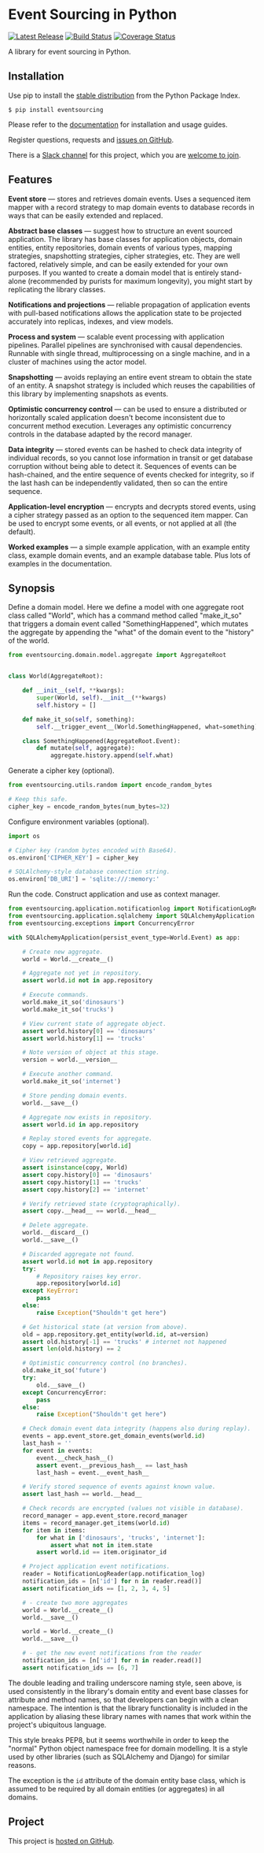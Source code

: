 # Event Sourcing in Python

[![Latest Release](https://badge.fury.io/py/eventsourcing.svg)](https://pypi.org/project/eventsourcing/)
[![Build Status](https://travis-ci.org/johnbywater/eventsourcing.svg?branch=master)](https://travis-ci.org/johnbywater/eventsourcing)
[![Coverage Status](https://coveralls.io/repos/github/johnbywater/eventsourcing/badge.svg?branch=master)](https://coveralls.io/github/johnbywater/eventsourcing)

A library for event sourcing in Python.

## Installation

Use pip to install the [stable distribution](https://pypi.org/project/eventsourcing/) from
the Python Package Index.

    $ pip install eventsourcing


Please refer to the [documentation](https://eventsourcing.readthedocs.io/) for installation and usage guides.

Register questions, requests and [issues on GitHub](https://github.com/johnbywater/eventsourcing/issues).

There is a [Slack channel](https://join.slack.com/t/eventsourcinginpython/shared_invite/enQtMjczNTc2MzcxNDI0LTJjMmJjYTc3ODQ3M2YwOTMwMDJlODJkMjk3ZmE1MGYyZDM4MjIxODZmYmVkZmJkODRhZDg5N2MwZjk1YzU3NmY)
for this project, which you are [welcome to join](https://join.slack.com/t/eventsourcinginpython/shared_invite/enQtMjczNTc2MzcxNDI0LTJjMmJjYTc3ODQ3M2YwOTMwMDJlODJkMjk3ZmE1MGYyZDM4MjIxODZmYmVkZmJkODRhZDg5N2MwZjk1YzU3NmY).


## Features

**Event store** — stores and retrieves domain events. Uses a
sequenced item mapper with a record strategy to map domain events
to database records in ways that can be easily extended and replaced.

**Abstract base classes** — suggest how to structure an event sourced
application. The library has base classes for application objects,
domain entities, entity repositories, domain events of various types,
mapping strategies, snapshotting strategies, cipher strategies, etc.
They are well factored, relatively simple, and can be easily extended
for your own purposes. If you wanted to create a domain model that is
entirely stand-alone (recommended by purists for maximum longevity),
you might start by replicating the library classes.

**Notifications and projections** — reliable propagation of application
events with pull-based notifications allows the application state to be
projected accurately into replicas, indexes, and view models.

**Process and system** — scalable event processing with application
pipelines. Parallel pipelines are synchronised with causal dependencies.
Runnable with single thread, multiprocessing on a single machine, and in
a cluster of machines using the actor model.

**Snapshotting** — avoids replaying an entire event stream to
obtain the state of an entity. A snapshot strategy is included which
reuses the capabilities of this library by implementing snapshots as
events.

**Optimistic concurrency control** — can be used to ensure a distributed
or horizontally scaled application doesn't become inconsistent due to
concurrent method execution. Leverages any optimistic concurrency
controls in the database adapted by the record manager.

**Data integrity** — stored events can be hashed to check data integrity
of individual records, so you cannot lose information in transit or get
database corruption without being able to detect it. Sequences of events
can be hash-chained, and the entire sequence of events checked for
integrity, so if the last hash can be independently validated, then
so can the entire sequence.

**Application-level encryption** — encrypts and decrypts stored events,
using a cipher strategy passed as an option to the sequenced item
mapper. Can be used to encrypt some events, or all events, or not
applied at all (the default).

**Worked examples** — a simple example application, with an example
entity class, example domain events, and an example database table.
Plus lots of examples in the documentation.


## Synopsis

Define a domain model. Here we define a model with one aggregate root
class called "World", which has a command method called "make_it_so" that
triggers a domain event called "SomethingHappened", which mutates the
aggregate by appending the "what" of the domain event to the "history"
of the world.

```python
from eventsourcing.domain.model.aggregate import AggregateRoot


class World(AggregateRoot):

    def __init__(self, **kwargs):
        super(World, self).__init__(**kwargs)
        self.history = []

    def make_it_so(self, something):
        self.__trigger_event__(World.SomethingHappened, what=something)

    class SomethingHappened(AggregateRoot.Event):
        def mutate(self, aggregate):
            aggregate.history.append(self.what)
```

Generate a cipher key (optional).

```python
from eventsourcing.utils.random import encode_random_bytes

# Keep this safe.
cipher_key = encode_random_bytes(num_bytes=32)
```

Configure environment variables (optional).

```python
import os

# Cipher key (random bytes encoded with Base64).
os.environ['CIPHER_KEY'] = cipher_key

# SQLAlchemy-style database connection string.
os.environ['DB_URI'] = 'sqlite:///:memory:'
```

Run the code. Construct application and use as context manager.

```python
from eventsourcing.application.notificationlog import NotificationLogReader
from eventsourcing.application.sqlalchemy import SQLAlchemyApplication
from eventsourcing.exceptions import ConcurrencyError

with SQLAlchemyApplication(persist_event_type=World.Event) as app:

    # Create new aggregate.
    world = World.__create__()

    # Aggregate not yet in repository.
    assert world.id not in app.repository

    # Execute commands.
    world.make_it_so('dinosaurs')
    world.make_it_so('trucks')

    # View current state of aggregate object.
    assert world.history[0] == 'dinosaurs'
    assert world.history[1] == 'trucks'

    # Note version of object at this stage.
    version = world.__version__

    # Execute another command.
    world.make_it_so('internet')

    # Store pending domain events.
    world.__save__()

    # Aggregate now exists in repository.
    assert world.id in app.repository

    # Replay stored events for aggregate.
    copy = app.repository[world.id]

    # View retrieved aggregate.
    assert isinstance(copy, World)
    assert copy.history[0] == 'dinosaurs'
    assert copy.history[1] == 'trucks'
    assert copy.history[2] == 'internet'

    # Verify retrieved state (cryptographically).
    assert copy.__head__ == world.__head__

    # Delete aggregate.
    world.__discard__()
    world.__save__()

    # Discarded aggregate not found.
    assert world.id not in app.repository
    try:
        # Repository raises key error.
        app.repository[world.id]
    except KeyError:
        pass
    else:
        raise Exception("Shouldn't get here")

    # Get historical state (at version from above).
    old = app.repository.get_entity(world.id, at=version)
    assert old.history[-1] == 'trucks' # internet not happened
    assert len(old.history) == 2

    # Optimistic concurrency control (no branches).
    old.make_it_so('future')
    try:
        old.__save__()
    except ConcurrencyError:
        pass
    else:
        raise Exception("Shouldn't get here")

    # Check domain event data integrity (happens also during replay).
    events = app.event_store.get_domain_events(world.id)
    last_hash = ''
    for event in events:
        event.__check_hash__()
        assert event.__previous_hash__ == last_hash
        last_hash = event.__event_hash__

    # Verify stored sequence of events against known value.
    assert last_hash == world.__head__

    # Check records are encrypted (values not visible in database).
    record_manager = app.event_store.record_manager
    items = record_manager.get_items(world.id)
    for item in items:
        for what in ['dinosaurs', 'trucks', 'internet']:
            assert what not in item.state
        assert world.id == item.originator_id

    # Project application event notifications.
    reader = NotificationLogReader(app.notification_log)
    notification_ids = [n['id'] for n in reader.read()]
    assert notification_ids == [1, 2, 3, 4, 5]

    # - create two more aggregates
    world = World.__create__()
    world.__save__()

    world = World.__create__()
    world.__save__()

    # - get the new event notifications from the reader
    notification_ids = [n['id'] for n in reader.read()]
    assert notification_ids == [6, 7]
```

The double leading and trailing underscore naming style, seen above,
is used consistently in the library's domain entity and event
base classes for attribute and method names, so that developers can
begin with a clean namespace. The intention is that the library
functionality is included in the application by aliasing these library
names with names that work within the project's ubiquitous language.

This style breaks PEP8, but it seems worthwhile in order to keep the
"normal" Python object namespace free for domain modelling. It is a style
used by other libraries (such as SQLAlchemy and Django) for similar reasons.

The exception is the ``id`` attribute of the domain entity base class,
which is assumed to be required by all domain entities (or aggregates) in
all domains.


## Project

This project is [hosted on GitHub](https://github.com/johnbywater/eventsourcing).
